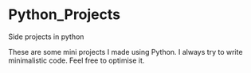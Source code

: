 # Python_Projects
Side projects in python


These are some mini projects I made using Python.
I always try to write minimalistic code.
Feel free to optimise it.
